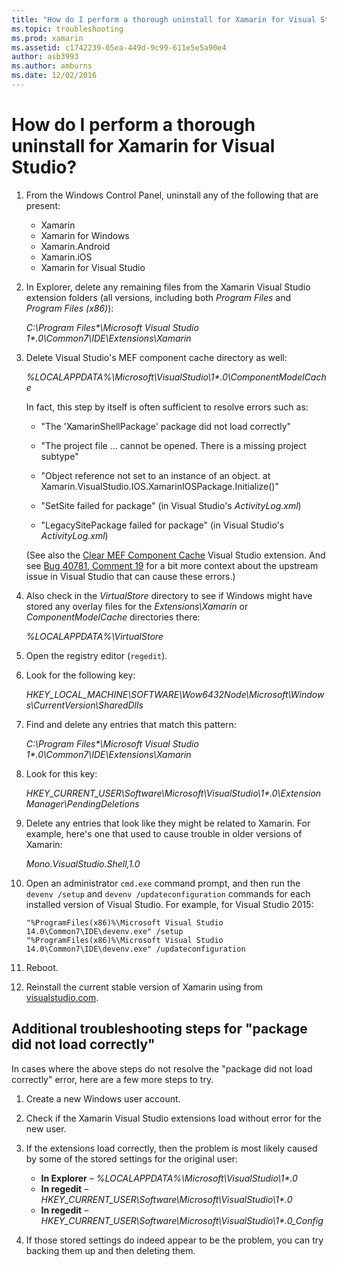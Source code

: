 ```yaml
---
title: "How do I perform a thorough uninstall for Xamarin for Visual Studio?"
ms.topic: troubleshooting
ms.prod: xamarin
ms.assetid: c1742239-05ea-449d-9c99-611e5e5a90e4
author: asb3993
ms.author: amburns
ms.date: 12/02/2016
---
```


# How do I perform a thorough uninstall for Xamarin for Visual Studio?


1.  From the Windows Control Panel, uninstall any of the following that are present:

    -   Xamarin
    -   Xamarin for Windows
    -   Xamarin.Android
    -   Xamarin.iOS
    -   Xamarin for Visual Studio

2.  In Explorer, delete any remaining files from the Xamarin Visual Studio extension folders (all versions, including both _Program Files_ and _Program Files (x86)_):

    _C:\\Program Files\*\\Microsoft Visual Studio 1\*.0\\Common7\\IDE\\Extensions\\Xamarin_

3.  Delete Visual Studio's MEF component cache directory as well:

    _%LOCALAPPDATA%\\Microsoft\\VisualStudio\\1\*.0\\ComponentModelCache_

    In fact, this step by itself is often sufficient to resolve errors such as:

    -   "The 'XamarinShellPackage' package did not load correctly"

    -   "The project file ... cannot be opened. There is a missing project subtype"

    -   "Object reference not set to an instance of an object.  at Xamarin.VisualStudio.IOS.XamarinIOSPackage.Initialize()"

    -   "SetSite failed for package" (in Visual Studio's _ActivityLog.xml_)

    -   "LegacySitePackage failed for package" (in Visual Studio's _ActivityLog.xml_)

    (See also the [Clear MEF Component Cache](https://visualstudiogallery.msdn.microsoft.com/22b94661-70c7-4a93-9ca3-8b6dd45f47cd) Visual Studio extension.  And see [Bug 40781, Comment 19](https://bugzilla.xamarin.com/show_bug.cgi?id=40781#c19) for a bit more context about the upstream issue in Visual Studio that can cause these errors.)

4.  Also check in the _VirtualStore_ directory to see if Windows might have stored any overlay files for the _Extensions\\Xamarin_ or _ComponentModelCache_ directories there:

    _%LOCALAPPDATA%\\VirtualStore_

5.  Open the registry editor (`regedit`).

6.  Look for the following key:

    _HKEY\_LOCAL\_MACHINE\\SOFTWARE\\Wow6432Node\\Microsoft\\Windows\\CurrentVersion\\SharedDlls_

7.  Find and delete any entries that match this pattern:

    _C:\\Program Files\*\\Microsoft Visual Studio 1\*.0\\Common7\\IDE\\Extensions\\Xamarin_

8.  Look for this key:

    _HKEY\_CURRENT\_USER\\Software\\Microsoft\\VisualStudio\\1\*.0\\ExtensionManager\\PendingDeletions_

9.  Delete any entries that look like they might be related to Xamarin.  For example, here's one that used to cause trouble in older versions of Xamarin:

    _Mono.VisualStudio.Shell,1.0_

10. Open an administrator `cmd.exe` command prompt, and then run the `devenv /setup` and `devenv /updateconfiguration` commands for each installed version of Visual Studio.  For example, for Visual Studio 2015:

    ```
    "%ProgramFiles(x86)%\Microsoft Visual Studio 14.0\Common7\IDE\devenv.exe" /setup
    "%ProgramFiles(x86)%\Microsoft Visual Studio 14.0\Common7\IDE\devenv.exe" /updateconfiguration
    ```

11. Reboot.

12. Reinstall the current stable version of Xamarin using from [visualstudio.com](https://visualstudio.com/xamarin/).

## Additional troubleshooting steps for "package did not load correctly"

In cases where the above steps do not resolve the "package did not load correctly" error, here are a few more steps to try.

1.  Create a new Windows user account.

2.  Check if the Xamarin Visual Studio extensions load without error for the new user.

3.  If the extensions load correctly, then the problem is most likely caused by some of the stored settings for the original user:

    -   **In Explorer** –  _%LOCALAPPDATA%\\Microsoft\\VisualStudio\\1\*.0_
    -   **In regedit** – _HKEY\_CURRENT\_USER\\Software\\Microsoft\\VisualStudio\\1\*.0_
    -   **In regedit** – _HKEY\_CURRENT\_USER\\Software\\Microsoft\\VisualStudio\\1\*.0\_Config_

4.  If those stored settings do indeed appear to be the problem, you can try backing them up and then deleting them.
